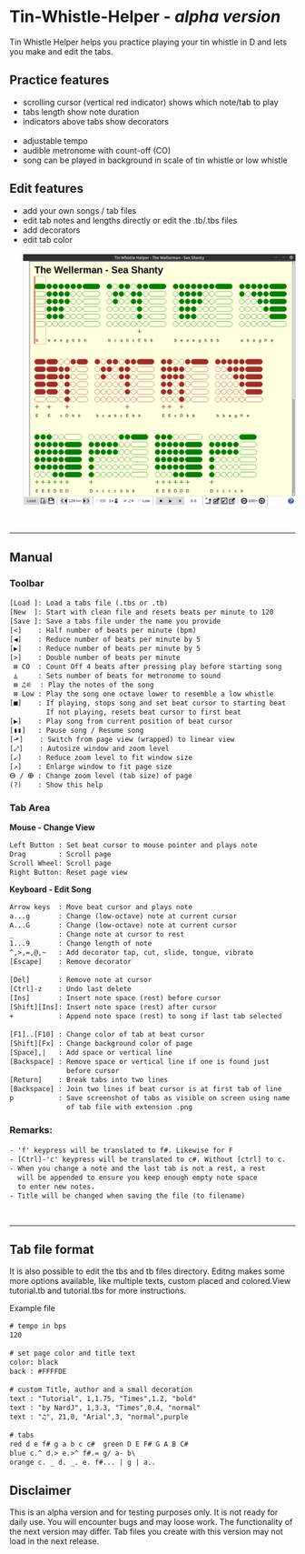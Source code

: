 # Tin-Whistle-Helper - _alpha version_
Tin Whistle Helper helps you practice playing your tin whistle in D 
and lets you make and edit the tabs. 

## Practice features
- scrolling cursor (vertical red indicator) shows which note/tab to play
- tabs length show note duration 
- indicators above tabs show decorators
<br />  <br />
- adjustable tempo 
- audible metronome with count-off (CO)
- song can be played in background in scale of tin whistle or low whistle

## Edit features
- add your own songs / tab files
- edit tab notes and lengths directly or edit the .tb/.tbs files
- add decorators
- edit tab color
<br />  <br />
![Figure 1](https://github.com/NardJ/Tin-Whistle-Helper/blob/main/screenshots/MainWindow.png "Screenshot")


</br>

---

## Manual

### Toolbar
```
[Load ]: Load a tabs file (.tbs or .tb)
[New  ]: Start with clean file and resets beats per minute to 120
[Save ]: Save a tabs file under the name you provide
[<]    : Half number of beats per minute (bpm)
[◀]    : Reduce number of beats per minute by 5
[▶]    : Reduce number of beats per minute by 5
[>]    : Double number of beats per minute 
 ⊠ CO  : Count Off 4 beats after pressing play before starting song
 ⏅     : Sets number of beats for metronome to sound
 ⊠ ♫⚟  : Play the notes of the song
 ⊠ Low : Play the song one octave lower to resemble a low whistle
[■]    : If playing, stops song and set beat cursor to starting beat
         If not playing, resets beat cursor to first beat
[▶]    : Play song from current position of beat cursor
[▮▮]   : Pause song / Resume song 
[⬏]    : Switch from page view (wrapped) to linear view
[⤢]    : Autosize window and zoom level
[↙]    : Reduce zoom level to fit window size
[↗]    : Enlarge window to fit page size
ⴱ / ⴲ : Change zoom level (tab size) of page
(?)    : Show this help
```

### Tab Area

**Mouse - Change View**
```
Left Button : Set beat cursor to mouse pointer and plays note
Drag        : Scroll page
Scroll Wheel: Scroll page
Right Button: Reset page view
```
**Keyboard - Edit Song**
```
Arrow keys  : Move beat cursor and plays note
a...g       : Change (low-octave) note at current cursor 
A...G       : Change (low-octave) note at current cursor
_           : Change note at cursor to rest
1...9       : Change length of note
^,>,=,@,~   : Add decorator tap, cut, slide, tongue, vibrato
[Escape]    : Remove decorator

[Del]       : Remove note at cursor
[Ctrl]-z    : Undo last delete
[Ins]       : Insert note space (rest) before cursor
[Shift][Ins]: Insert note space (rest) after cursor
+           : Append note space (rest) to song if last tab selected

[F1]..[F10] : Change color of tab at beat cursor
[Shift][Fx] : Change background color of page
[Space],|   : Add space or vertical line
[Backspace] : Remove space or vertical line if one is found just 
              before cursor
[Return]    : Break tabs into two lines
[Backspace] : Join two lines if beat cursor is at first tab of line
p           : Save screenshot of tabs as visible on screen using name 
              of tab file with extension .png
```

### Remarks:
```
- 'f' keypress will be translated to f#. Likewise for F
- [Ctrl]-'c' keypress will be translated to c#. Without [ctrl] to c.
- When you change a note and the last tab is not a rest, a rest 
  will be appended to ensure you keep enough empty note space 
  to enter new notes.
- Title will be changed when saving the file (to filename)
```

</br>

---

## Tab file format

It is also possible to edit the tbs and tb files directory.
Editng makes some more options available, like multiple texts, 
custom placed and colored.View tutorial.tb and tutorial.tbs for 
more instructions.

Example file
```
# tempo in bps
120

# set page color and title text
color: black
back : #FFFFDE

# custom Title, author and a small decoration
text : "Tutorial", 1,1.75, "Times",1.2, "bold"
text : "by NardJ", 1,3.3, "Times",0.4, "normal"
text : "♫", 21,0, "Arial",3, "normal",purple

# tabs
red d e f# g a b c c#  green D E F# G A B C#  
blue c.^ d.> e.>^ f#.= g/ a- b\ 
orange c. _ d. _. e. f#... | g | a..
``` 

## Disclaimer

This is an alpha version and for testing purposes only. It is not ready 
for daily use. You will encounter bugs and may loose work.
The functionality of the next version may differ. Tab files you create 
with this version may not load in the next release. 

